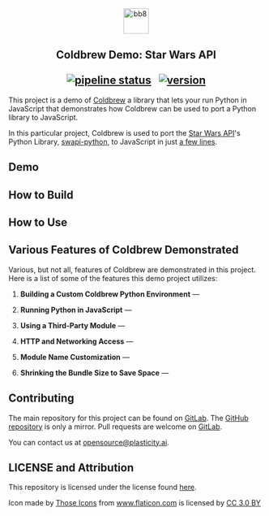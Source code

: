 <div align="center"><img src="https://gitlab.com/Plasticity/coldbrew-star-wars-api-demo/raw/master/images/logo.png" alt="bb8" height="50"></div>

## <div align="center">Coldbrew Demo: Star Wars API<br /><br />[![pipeline status](https://gitlab.com/Plasticity/coldbrew-star-wars-api-demo/badges/master/pipeline.svg)](https://gitlab.com/Plasticity/coldbrew-star-wars-api-demo/commits/master)&nbsp;&nbsp;&nbsp;[![version](https://img.shields.io/github/release/plasticityai/coldbrew-star-wars-api-demo.svg)](https://github.com/plasticityai/coldbrew-star-wars-api-demo/releases)</div>

This project is a demo of [Coldbrew](https://github.com/plasticityai/coldbrew-star-wars-api-demo) a library that lets your run Python in JavaScript that demonstrates how Coldbrew can be used to port a Python library to JavaScript. 

In this particular project, Coldbrew is used to port the [Star Wars API](https://swapi.co/)'s Python Library, [swapi-python](https://github.com/phalt/swapi-python), to JavaScript in just [a few lines](/src/export.js).

## Demo

## How to Build

## How to Use

## Various Features of Coldbrew Demonstrated

Various, but not all, features of Coldbrew are demonstrated in this project. Here is a list of some of the features this demo project utilizes:

1. **Building a Custom Coldbrew Python Environment** —

2. **Running Python in JavaScript** —

3. **Using a Third-Party Module** —

4. **HTTP and Networking Access** —

5. **Module Name Customization** —

6. **Shrinking the Bundle Size to Save Space** —

## Contributing
The main repository for this project can be found on [GitLab](https://gitlab.com/Plasticity/coldbrew-star-wars-api-demo). The [GitHub repository](https://github.com/plasticityai/coldbrew-star-wars-api-demo) is only a mirror. Pull requests are welcome on [GitLab](https://gitlab.com/Plasticity/coldbrew-star-wars-api-demo).

You can contact us at [opensource@plasticity.ai](mailto:opensource@plasticity.ai).


## LICENSE and Attribution

This repository is licensed under the license found [here](LICENSE.txt).

<div>Icon made by <a href="https://www.flaticon.com/authors/those-icons" title="Those Icons">Those Icons</a> from <a href="https://www.flaticon.com/"           title="Flaticon">www.flaticon.com</a> is licensed by <a href="http://creativecommons.org/licenses/by/3.0/"          title="Creative Commons BY 3.0" target="_blank">CC 3.0 BY</a></div>